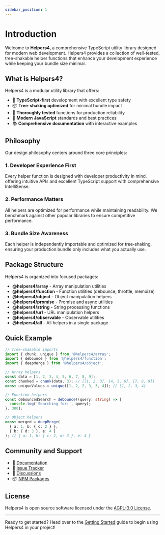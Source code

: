 ```yaml
---
sidebar_position: 1
---
```


# Introduction

Welcome to **Helpers4**, a comprehensive TypeScript utility library designed for modern web development. Helpers4 provides a collection of well-tested, tree-shakable helper functions that enhance your development experience while keeping your bundle size minimal.

## What is Helpers4?

Helpers4 is a modular utility library that offers:

- 🎯 **TypeScript-first** development with excellent type safety
- 📦 **Tree-shaking optimized** for minimal bundle impact
- 🧪 **Thoroughly tested** functions for production reliability
- 🚀 **Modern JavaScript** standards and best practices
- 📚 **Comprehensive documentation** with interactive examples

## Philosophy

Our design philosophy centers around three core principles:

### 1. Developer Experience First
Every helper function is designed with developer productivity in mind, offering intuitive APIs and excellent TypeScript support with comprehensive IntelliSense.

### 2. Performance Matters
All helpers are optimized for performance while maintaining readability. We benchmark against other popular libraries to ensure competitive performance.

### 3. Bundle Size Awareness
Each helper is independently importable and optimized for tree-shaking, ensuring your production bundle only includes what you actually use.

## Package Structure

Helpers4 is organized into focused packages:

- **@helpers4/array** - Array manipulation utilities
- **@helpers4/function** - Function utilities (debounce, throttle, memoize)
- **@helpers4/object** - Object manipulation helpers
- **@helpers4/promise** - Promise and async utilities
- **@helpers4/string** - String processing functions
- **@helpers4/url** - URL manipulation helpers
- **@helpers4/observable** - Observable utilities
- **@helpers4/all** - All helpers in a single package

## Quick Example

```typescript
// Tree-shakable imports
import { chunk, unique } from '@helpers4/array';
import { debounce } from '@helpers4/function';
import { deepMerge } from '@helpers4/object';

// Array helpers
const data = [1, 2, 3, 4, 5, 6, 7, 8, 9];
const chunked = chunk(data, 3); // [[1, 2, 3], [4, 5, 6], [7, 8, 9]]
const uniqueValues = unique([1, 2, 2, 3, 3, 4]); // [1, 2, 3, 4]

// Function helpers
const debouncedSearch = debounce((query: string) => {
  console.log('Searching for:', query);
}, 300);

// Object helpers
const merged = deepMerge(
  { a: 1, b: { c: 2 } },
  { b: { d: 3 }, e: 4 }
); // { a: 1, b: { c: 2, d: 3 }, e: 4 }
```

## Community and Support

- 📖 [Documentation](https://helpers4.github.io/doc/)
- 🐛 [Issue Tracker](https://github.com/helpers4/helpers4/issues)
- 💬 [Discussions](https://github.com/helpers4/helpers4/discussions)
- 📦 [NPM Packages](https://www.npmjs.com/org/helpers4)

## License

Helpers4 is open source software licensed under the [AGPL-3.0 License](https://github.com/helpers4/helpers4/blob/main/LICENSE.md).

---

Ready to get started? Head over to the [Getting Started](./getting-started.md) guide to begin using Helpers4 in your project!
